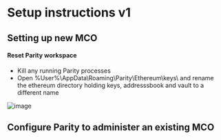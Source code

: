 # Setup instructions v1

## Setting up new MCO

#### Reset Parity workspace

- Kill any running Parity processes
- Open %User%\AppData\Roaming\Parity\Ethereum\keys\ and rename the ethereum directory holding keys, addresssbook and vault to a different name

![image](https://cloud.githubusercontent.com/assets/1767009/25282241/24831a8a-266d-11e7-8311-c512945feb96.png)



## Configure Parity to administer an existing MCO
